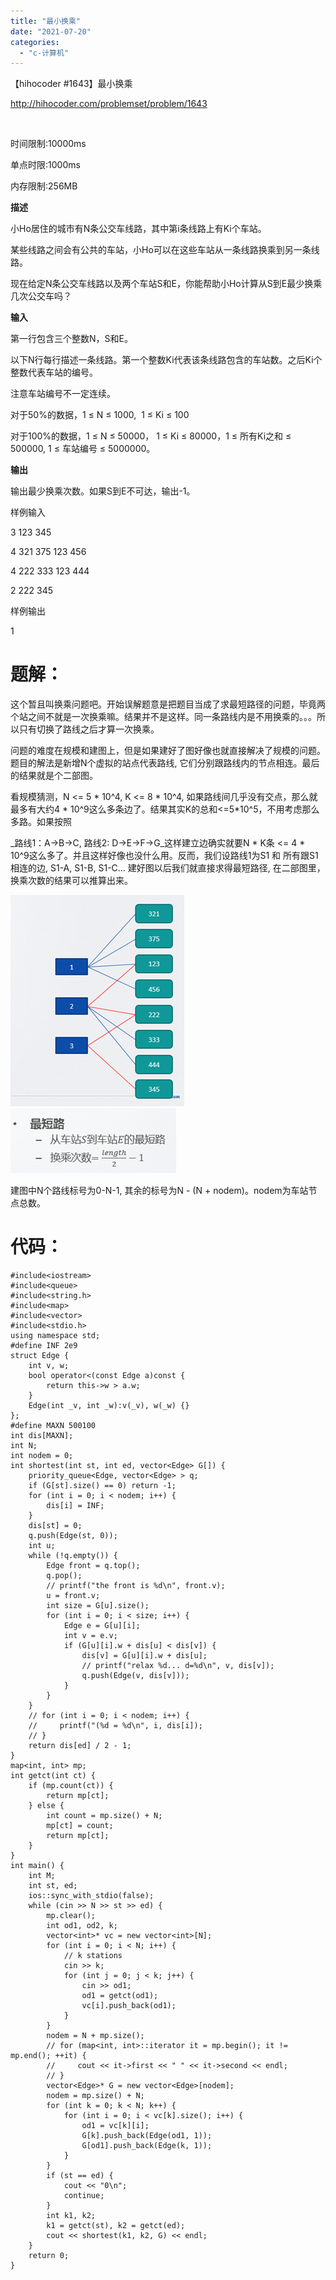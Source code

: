 ```yaml
---
title: "最小换乘"
date: "2021-07-20"
categories: 
  - "c-计算机"
---
```


【hihocoder #1643】最小换乘

http://hihocoder.com/problemset/problem/1643

 

时间限制:10000ms

单点时限:1000ms

内存限制:256MB

**描述**

小Ho居住的城市有N条公交车线路，其中第i条线路上有Ki个车站。

某些线路之间会有公共的车站，小Ho可以在这些车站从一条线路换乘到另一条线路。

现在给定N条公交车线路以及两个车站S和E，你能帮助小Ho计算从S到E最少换乘几次公交车吗？

**输入**

第一行包含三个整数N，S和E。

以下N行每行描述一条线路。第一个整数Ki代表该条线路包含的车站数。之后Ki个整数代表车站的编号。

注意车站编号不一定连续。

对于50%的数据，1 ≤ N ≤ 1000,  1 ≤ Ki ≤ 100

对于100%的数据，1 ≤ N ≤ 50000， 1 ≤ Ki ≤ 80000，1 ≤ 所有Ki之和 ≤ 500000, 1 ≤ 车站编号 ≤ 5000000。

**输出**

输出最少换乘次数。如果S到E不可达，输出-1。

样例输入

3 123 345

4 321 375 123 456

4 222 333 123 444

2 222 345

样例输出

1

# 题解：

这个暂且叫换乘问题吧。开始误解题意是把题目当成了求最短路径的问题，毕竟两个站之间不就是一次换乘嘛。结果并不是这样。同一条路线内是不用换乘的。。。所以只有切换了路线之后才算一次换乘。

问题的难度在规模和建图上，但是如果建好了图好像也就直接解决了规模的问题。题目的解法是新增N个虚拟的站点代表路线, 它们分别跟路线内的节点相连。最后的结果就是个二部图。

看规模猜测，N <= 5 \* 10^4, K <= 8 \* 10^4, 如果路线间几乎没有交点，那么就最多有大约4 \* 10^9这么多条边了。结果其实K的总和<=5\*10^5，不用考虑那么多路。如果按照

_路线1：A->B->C, 路线2: D->E->F->G_这样建立边确实就要N \* K条 <= 4 \* 10^9这么多了。并且这样好像也没什么用。反而，我们设路线1为S1 和 所有跟S1相连的边, S1-A, S1-B, S1-C… 建好图以后我们就直接求得最短路径, 在二部图里，换乘次数的结果可以推算出来。

[![](images/891812-20171126200549640-1971011232.png)](http://127.0.0.1/?attachment_id=3906)[![](images/891812-20171126200550031-2098380538.png)](http://127.0.0.1/?attachment_id=3907)

建图中N个路线标号为0-N-1, 其余的标号为N - (N + nodem)。nodem为车站节点总数。

# 代码：

```
#include<iostream>
#include<queue>
#include<string.h>
#include<map>
#include<vector>
#include<stdio.h>
using namespace std;
#define INF 2e9
struct Edge {
    int v, w;
    bool operator<(const Edge a)const {
        return this->w > a.w;
    }
    Edge(int _v, int _w):v(_v), w(_w) {}
};
#define MAXN 500100
int dis[MAXN];
int N;
int nodem = 0;
int shortest(int st, int ed, vector<Edge> G[]) {
    priority_queue<Edge, vector<Edge> > q;
    if (G[st].size() == 0) return -1;
    for (int i = 0; i < nodem; i++) {
        dis[i] = INF;
    }
    dis[st] = 0;
    q.push(Edge(st, 0));
    int u;
    while (!q.empty()) {
        Edge front = q.top();
        q.pop();
        // printf("the front is %d\n", front.v);
        u = front.v;
        int size = G[u].size();
        for (int i = 0; i < size; i++) {
            Edge e = G[u][i];
            int v = e.v;
            if (G[u][i].w + dis[u] < dis[v]) {
                dis[v] = G[u][i].w + dis[u];
                // printf("relax %d... d=%d\n", v, dis[v]);
                q.push(Edge(v, dis[v]));
            }
        }
    }
    // for (int i = 0; i < nodem; i++) {
    //     printf("(%d = %d\n", i, dis[i]);
    // }
    return dis[ed] / 2 - 1;
}
map<int, int> mp;
int getct(int ct) {
    if (mp.count(ct)) {
        return mp[ct];
    } else {
        int count = mp.size() + N;
        mp[ct] = count;
        return mp[ct];
    }
}
int main() {
    int M;
    int st, ed;
    ios::sync_with_stdio(false);
    while (cin >> N >> st >> ed) {
        mp.clear();
        int od1, od2, k;
        vector<int>* vc = new vector<int>[N];
        for (int i = 0; i < N; i++) {
            // k stations
            cin >> k;
            for (int j = 0; j < k; j++) {
                cin >> od1;
                od1 = getct(od1);
                vc[i].push_back(od1);
            }
        }
        nodem = N + mp.size();
        // for (map<int, int>::iterator it = mp.begin(); it != mp.end(); ++it) {
        //     cout << it->first << " " << it->second << endl;
        // }
        vector<Edge>* G = new vector<Edge>[nodem];
        nodem = mp.size() + N;
        for (int k = 0; k < N; k++) {
            for (int i = 0; i < vc[k].size(); i++) {
                od1 = vc[k][i];
                G[k].push_back(Edge(od1, 1));
                G[od1].push_back(Edge(k, 1));
            }
        }
        if (st == ed) {
            cout << "0\n";
            continue;
        }
        int k1, k2;
        k1 = getct(st), k2 = getct(ed);
        cout << shortest(k1, k2, G) << endl;
    }
    return 0;
}
```
